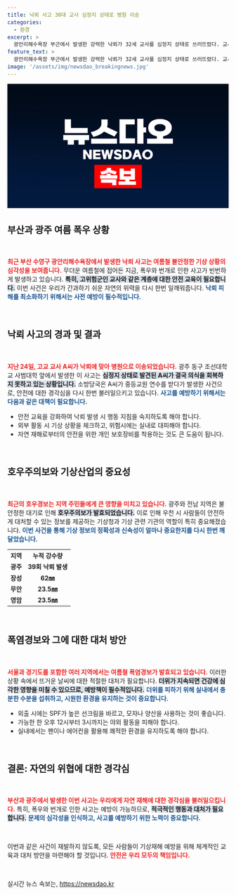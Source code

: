 ```yaml
---
title: 낙뢰 사고 30대 교사 심정지 상태로 병원 이송
categories:
  - 환경
excerpt: >
  광안리해수욕장 부근에서 발생한 강력한 낙뢰가 32세 교사를 심정지 상태로 쓰러뜨렸다. 교사는 대학교 연수 중 휴식시간에 밖으로 나왔다가 사고를 당했으며, 현재 의식이 없는 상태로 치료를 받고 있다. 
feature_text: >
  광안리해수욕장 부근에서 발생한 강력한 낙뢰가 32세 교사를 심정지 상태로 쓰러뜨렸다. 교사는 대학교 연수 중 휴식시간에 밖으로 나왔다가 사고를 당했으며, 현재 의식이 없는 상태로 치료를 받고 있다. 
image: '/assets/img/newsdao_breakingnews.jpg'
---
```


<p><img src="/assets/img/newsdao_breakingnews.jpg" alt="implanttips 속보" /></p>

<h2 data-ke-size="size26">부산과 광주 여름 폭우 상황</h2>

<p data-ke-size="size16">&nbsp;</p>

<p data-ke-size="size16"><b><span style="color: #ee2323;">최근 부산 수영구 광안리해수욕장에서 발생한 낙뢰 사고는 여름철 불안정한 기상 상황의 심각성을 보여줍니다.</span></b>  무더운 여름철에 접어든 지금, 폭우와 번개로 인한 사고가 빈번하게 발생하고 있습니다. <b><span style="background-color: #21538527;">특히, 고위험군인 교사와 같은 계층에 대한 안전 교육이 필요합니다.</span></b>  이번 사건은 우리가 간과하기 쉬운 자연의 위력을 다시 한번 일깨워줍니다. <b><span style="color: #1a5490;">낙뢰 피해를 최소화하기 위해서는 사전 예방이 필수적입니다.</span></b></p>

<p data-ke-size="size16">&nbsp;</p>

<h2 data-ke-size="size26">낙뢰 사고의 경과 및 결과</h2>

<p data-ke-size="size16">&nbsp;</p>

<p data-ke-size="size16"><b><span style="color: #ee2323;">지난 24일, 고교 교사 A씨가 낙뢰에 맞아 병원으로 이송되었습니다.</span></b>  광주 동구 조선대학교 사범대학 앞에서 발생한 이 사고는 <b><span style="background-color: #21538527;">심정지 상태로 발견된 A씨가 결국 의식을 회복하지 못하고 있는 상황입니다.</span></b>  소방당국은 A씨가 중등교원 연수를 받다가 발생한 사건으로, 안전에 대한 경각심을 다시 한번 불러일으키고 있습니다. <b><span style="color: #1a5490;">사고를 예방하기 위해서는 다음과 같은 대책이 필요합니다.</span></b></p>

<ul>
<li>안전 교육을 강화하여 낙뢰 발생 시 행동 지침을 숙지하도록 해야 합니다.</li>
<li>외부 활동 시 기상 상황을 체크하고, 위험시에는 실내로 대피해야 합니다.</li>
<li>자연 재해로부터의 안전을 위한 개인 보호장비를 착용하는 것도 큰 도움이 됩니다.</li>
</ul>

<p data-ke-size="size16">&nbsp;</p>

<h2 data-ke-size="size26">호우주의보와 기상산업의 중요성</h2>

<p data-ke-size="size16">&nbsp;</p>

<p data-ke-size="size16"><b><span style="color: #ee2323;">최근의 호우경보는 지역 주민들에게 큰 영향을 미치고 있습니다.</span></b>  광주와 전남 지역은 불안정한 대기로 인해 <b><span style="background-color: #21538527;">호우주의보가 발효되었습니다.</span></b>  이로 인해 우천 시 사람들이 안전하게 대처할 수 있는 정보를 제공하는 기상청과 기상 관련 기관의 역할이 특히 중요해졌습니다. <b><span style="color: #1a5490;">이번 사건을 통해 기상 정보의 정확성과 신속성이 얼마나 중요한지를 다시 한번 깨달았습니다.</span></b></p>

<table>
<tr>
<th>지역</th>
<th>누적 강수량</th>
</tr>
<tr>
<td style="text-align: center; height: 17px;"><b>광주</b></td>
<td style="text-align: center; height: 17px;"><b>39회 낙뢰 발생</b></td>
</tr>
<tr>
<td style="text-align: center; height: 17px;"><b>장성</b></td>
<td style="text-align: center; height: 17px;"><b>62㎜</b></td>
</tr>
<tr>
<td style="text-align: center; height: 17px;"><b>무안</b></td>
<td style="text-align: center; height: 17px;"><b>23.5㎜</b></td>
</tr>
<tr>
<td style="text-align: center; height: 17px;"><b>영암</b></td>
<td style="text-align: center; height: 17px;"><b>23.5㎜</b></td>
</tr>
</table>

<p data-ke-size="size16">&nbsp;</p>

<h2 data-ke-size="size26">폭염경보와 그에 대한 대처 방안</h2>

<p data-ke-size="size16">&nbsp;</p>

<p data-ke-size="size16"><b><span style="color: #ee2323;">서울과 경기도를 포함한 여러 지역에서는 여름철 폭염경보가 발효되고 있습니다.</span></b>  이러한 상황 속에서 뜨거운 날씨에 대한 적절한 대처가 필요합니다. <b><span style="background-color: #21538527;">더위가 지속되면 건강에 심각한 영향을 미칠 수 있으므로, 예방책이 필수적입니다.</span></b>  <b><span style="color: #1a5490;">더위를 피하기 위해 실내에서 충분한 수분을 섭취하고, 시원한 환경을 유지하는 것이 중요합니다.</span></b></p>

<ul>
<li>외출 시에는 SPF가 높은 선크림을 바르고, 모자나 양산을 사용하는 것이 좋습니다.</li>
<li>가능한 한 오후 12시부터 3시까지는 야외 활동을 피해야 합니다.</li>
<li>실내에서는 팬이나 에어컨을 활용해 쾌적한 환경을 유지하도록 해야 합니다.</li>
</ul>

<p data-ke-size="size16">&nbsp;</p>

<h2 data-ke-size="size26">결론: 자연의 위협에 대한 경각심</h2>

<p data-ke-size="size16">&nbsp;</p>

<p data-ke-size="size16"><b><span style="color: #ee2323;">부산과 광주에서 발생한 이번 사고는 우리에게 자연 재해에 대한 경각심을 불러일으킵니다.</span></b>  특히, 폭우와 번개로 인한 사고는 예방이 가능하므로, <b><span style="background-color: #21538527;">적극적인 행동과 대처가 필요합니다.</span></b>  <b><span style="color: #1a5490;">문제의 심각성을 인식하고, 사고를 예방하기 위한 노력이 중요합니다.</span></b></p>

<p data-ke-size="size16">&nbsp;</p>

<p data-ke-size="size16">이번과 같은 사건이 재발하지 않도록, 모든 사람들이 기상재해 예방을 위해 체계적인 교육과 대처 방안을 마련해야 할 것입니다. <b><span style="color: #ee2323;">안전은 우리 모두의 책임입니다.</span></b></p>

<p data-ke-size="size16">&nbsp;</p>
실시간 뉴스 속보는, <a href="https://newsdao.kr" rel="dofollow">https://newsdao.kr</a>



